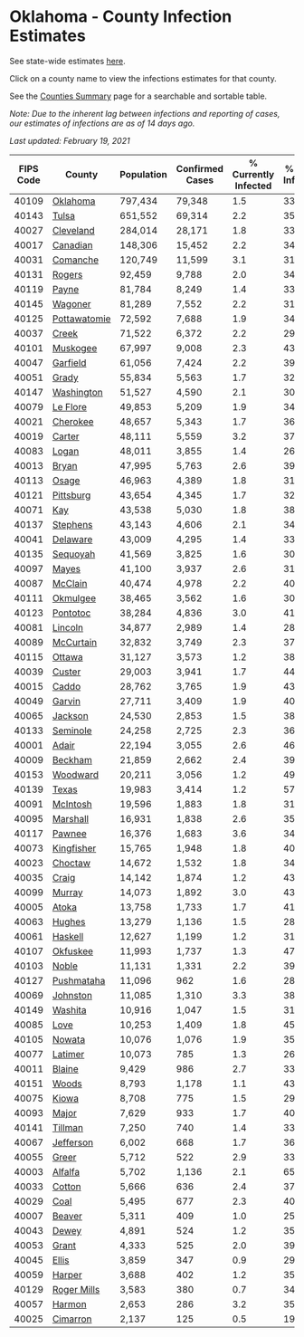 # Oklahoma - County Infection Estimates

See state-wide estimates [here](/infections/us-ok).

Click on a county name to view the infections estimates for that county.

See the [Counties Summary](/infections/summary-counties) page for a searchable and sortable table.

*Note: Due to the inherent lag between infections and reporting of cases, our estimates of infections are as of 14 days ago.*

*Last updated: February 19, 2021*

|   FIPS Code |                       County |   Population |   Confirmed Cases |   % Currently Infected |   % Total Infected |
|-------------|------------------------------|--------------|-------------------|------------------------|--------------------|
|       40109 |         [Oklahoma](oklahoma) |      797,434 |            79,348 |                    1.5 |               33.2 |
|       40143 |               [Tulsa](tulsa) |      651,552 |            69,314 |                    2.2 |               35.3 |
|       40027 |       [Cleveland](cleveland) |      284,014 |            28,171 |                    1.8 |               33.1 |
|       40017 |         [Canadian](canadian) |      148,306 |            15,452 |                    2.2 |               34.3 |
|       40031 |         [Comanche](comanche) |      120,749 |            11,599 |                    3.1 |               31.3 |
|       40131 |             [Rogers](rogers) |       92,459 |             9,788 |                    2.0 |               34.9 |
|       40119 |               [Payne](payne) |       81,784 |             8,249 |                    1.4 |               33.5 |
|       40145 |           [Wagoner](wagoner) |       81,289 |             7,552 |                    2.2 |               31.0 |
|       40125 | [Pottawatomie](pottawatomie) |       72,592 |             7,688 |                    1.9 |               34.7 |
|       40037 |               [Creek](creek) |       71,522 |             6,372 |                    2.2 |               29.7 |
|       40101 |         [Muskogee](muskogee) |       67,997 |             9,008 |                    2.3 |               43.7 |
|       40047 |         [Garfield](garfield) |       61,056 |             7,424 |                    2.2 |               39.8 |
|       40051 |               [Grady](grady) |       55,834 |             5,563 |                    1.7 |               32.7 |
|       40147 |     [Washington](washington) |       51,527 |             4,590 |                    2.1 |               30.3 |
|       40079 |         [Le Flore](le-flore) |       49,853 |             5,209 |                    1.9 |               34.1 |
|       40021 |         [Cherokee](cherokee) |       48,657 |             5,343 |                    1.7 |               36.4 |
|       40019 |             [Carter](carter) |       48,111 |             5,559 |                    3.2 |               37.6 |
|       40083 |               [Logan](logan) |       48,011 |             3,855 |                    1.4 |               26.3 |
|       40013 |               [Bryan](bryan) |       47,995 |             5,763 |                    2.6 |               39.1 |
|       40113 |               [Osage](osage) |       46,963 |             4,389 |                    1.8 |               31.3 |
|       40121 |       [Pittsburg](pittsburg) |       43,654 |             4,345 |                    1.7 |               32.8 |
|       40071 |                   [Kay](kay) |       43,538 |             5,030 |                    1.8 |               38.4 |
|       40137 |         [Stephens](stephens) |       43,143 |             4,606 |                    2.1 |               34.9 |
|       40041 |         [Delaware](delaware) |       43,009 |             4,295 |                    1.4 |               33.3 |
|       40135 |         [Sequoyah](sequoyah) |       41,569 |             3,825 |                    1.6 |               30.1 |
|       40097 |               [Mayes](mayes) |       41,100 |             3,937 |                    2.6 |               31.5 |
|       40087 |           [McClain](mcclain) |       40,474 |             4,978 |                    2.2 |               40.3 |
|       40111 |         [Okmulgee](okmulgee) |       38,465 |             3,562 |                    1.6 |               30.7 |
|       40123 |         [Pontotoc](pontotoc) |       38,284 |             4,836 |                    3.0 |               41.2 |
|       40081 |           [Lincoln](lincoln) |       34,877 |             2,989 |                    1.4 |               28.2 |
|       40089 |       [McCurtain](mccurtain) |       32,832 |             3,749 |                    2.3 |               37.8 |
|       40115 |             [Ottawa](ottawa) |       31,127 |             3,573 |                    1.2 |               38.3 |
|       40039 |             [Custer](custer) |       29,003 |             3,941 |                    1.7 |               44.6 |
|       40015 |               [Caddo](caddo) |       28,762 |             3,765 |                    1.9 |               43.2 |
|       40049 |             [Garvin](garvin) |       27,711 |             3,409 |                    1.9 |               40.7 |
|       40065 |           [Jackson](jackson) |       24,530 |             2,853 |                    1.5 |               38.7 |
|       40133 |         [Seminole](seminole) |       24,258 |             2,725 |                    2.3 |               36.7 |
|       40001 |               [Adair](adair) |       22,194 |             3,055 |                    2.6 |               46.0 |
|       40009 |           [Beckham](beckham) |       21,859 |             2,662 |                    2.4 |               39.6 |
|       40153 |         [Woodward](woodward) |       20,211 |             3,056 |                    1.2 |               49.5 |
|       40139 |               [Texas](texas) |       19,983 |             3,414 |                    1.2 |               57.6 |
|       40091 |         [McIntosh](mcintosh) |       19,596 |             1,883 |                    1.8 |               31.5 |
|       40095 |         [Marshall](marshall) |       16,931 |             1,838 |                    2.6 |               35.4 |
|       40117 |             [Pawnee](pawnee) |       16,376 |             1,683 |                    3.6 |               34.6 |
|       40073 |     [Kingfisher](kingfisher) |       15,765 |             1,948 |                    1.8 |               40.8 |
|       40023 |           [Choctaw](choctaw) |       14,672 |             1,532 |                    1.8 |               34.2 |
|       40035 |               [Craig](craig) |       14,142 |             1,874 |                    1.2 |               43.9 |
|       40099 |             [Murray](murray) |       14,073 |             1,892 |                    3.0 |               43.6 |
|       40005 |               [Atoka](atoka) |       13,758 |             1,733 |                    1.7 |               41.3 |
|       40063 |             [Hughes](hughes) |       13,279 |             1,136 |                    1.5 |               28.1 |
|       40061 |           [Haskell](haskell) |       12,627 |             1,199 |                    1.2 |               31.2 |
|       40107 |         [Okfuskee](okfuskee) |       11,993 |             1,737 |                    1.3 |               47.1 |
|       40103 |               [Noble](noble) |       11,131 |             1,331 |                    2.2 |               39.6 |
|       40127 |     [Pushmataha](pushmataha) |       11,096 |               962 |                    1.6 |               28.5 |
|       40069 |         [Johnston](johnston) |       11,085 |             1,310 |                    3.3 |               38.4 |
|       40149 |           [Washita](washita) |       10,916 |             1,047 |                    1.5 |               31.3 |
|       40085 |                 [Love](love) |       10,253 |             1,409 |                    1.8 |               45.3 |
|       40105 |             [Nowata](nowata) |       10,076 |             1,076 |                    1.9 |               35.7 |
|       40077 |           [Latimer](latimer) |       10,073 |               785 |                    1.3 |               26.0 |
|       40011 |             [Blaine](blaine) |        9,429 |               986 |                    2.7 |               33.8 |
|       40151 |               [Woods](woods) |        8,793 |             1,178 |                    1.1 |               43.9 |
|       40075 |               [Kiowa](kiowa) |        8,708 |               775 |                    1.5 |               29.2 |
|       40093 |               [Major](major) |        7,629 |               933 |                    1.7 |               40.2 |
|       40141 |           [Tillman](tillman) |        7,250 |               740 |                    1.4 |               33.5 |
|       40067 |       [Jefferson](jefferson) |        6,002 |               668 |                    1.7 |               36.5 |
|       40055 |               [Greer](greer) |        5,712 |               522 |                    2.9 |               33.6 |
|       40003 |           [Alfalfa](alfalfa) |        5,702 |             1,136 |                    2.1 |               65.1 |
|       40033 |             [Cotton](cotton) |        5,666 |               636 |                    2.4 |               37.0 |
|       40029 |                 [Coal](coal) |        5,495 |               677 |                    2.3 |               40.4 |
|       40007 |             [Beaver](beaver) |        5,311 |               409 |                    1.0 |               25.1 |
|       40043 |               [Dewey](dewey) |        4,891 |               524 |                    1.2 |               35.3 |
|       40053 |               [Grant](grant) |        4,333 |               525 |                    2.0 |               39.7 |
|       40045 |               [Ellis](ellis) |        3,859 |               347 |                    0.9 |               29.7 |
|       40059 |             [Harper](harper) |        3,688 |               402 |                    1.2 |               35.8 |
|       40129 |   [Roger Mills](roger-mills) |        3,583 |               380 |                    0.7 |               34.6 |
|       40057 |             [Harmon](harmon) |        2,653 |               286 |                    3.2 |               35.2 |
|       40025 |         [Cimarron](cimarron) |        2,137 |               125 |                    0.5 |               19.2 |
